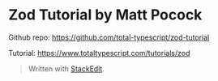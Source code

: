 
# Zod Tutorial by Matt Pocock

Github repo: https://github.com/total-typescript/zod-tutorial

Tutorial: https://www.totaltypescript.com/tutorials/zod



> Written with [StackEdit](https://stackedit.io/).
<!--stackedit_data:
eyJoaXN0b3J5IjpbLTk5NzQwOTMzOF19
-->